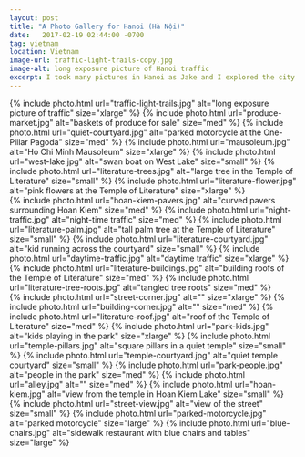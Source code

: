 ```yaml
---
layout: post
title: "A Photo Gallery for Hanoi (Hà Nội)"
date:   2017-02-19 02:44:00 -0700
tag: vietnam
location: Vietnam
image-url: traffic-light-trails-copy.jpg
image-alt: long exposure picture of Hanoi traffic
excerpt: I took many pictures in Hanoi as Jake and I explored the city.
---
```

<div class='img-gallery'>
{% include photo.html url="traffic-light-trails.jpg" alt="long exposure picture of traffic" size="xlarge" %}
{% include photo.html url="produce-market.jpg" alt="baskets of produce for sale" size="med" %}
{% include photo.html url="quiet-courtyard.jpg" alt="parked motorcycle at the One-Pillar Pagoda" size="med" %}
{% include photo.html url="mausoleum.jpg" alt="Ho Chi Minh Mausoleum" size="xlarge" %}
{% include photo.html url="west-lake.jpg" alt="swan boat on West Lake" size="small" %}
{% include photo.html url="literature-trees.jpg" alt="large tree in the Temple of Literature" size="small" %}
{% include photo.html url="literature-flower.jpg" alt="pink flowers at the Temple of Literature" size="xlarge" %}
</div>

<div class='img-gallery'>
{% include photo.html url="hoan-kiem-pavers.jpg" alt="curved pavers surrounding Hoan Kiem" size="med" %}
{% include photo.html url="night-traffic.jpg" alt="night-time traffic" size="med" %}
{% include photo.html url="literature-palm.jpg" alt="tall palm tree at the Temple of Literature" size="small" %}
{% include photo.html url="literature-courtyard.jpg" alt="kid running across the courtyard" size="small" %}
{% include photo.html url="daytime-traffic.jpg" alt="daytime traffic" size="xlarge" %}
{% include photo.html url="literature-buildings.jpg" alt="building roofs of the Temple of Literature" size="med" %}
{% include photo.html url="literature-tree-roots.jpg" alt="tangled tree roots" size="med" %}
</div>

<div class='img-gallery'>
{% include photo.html url="street-corner.jpg" alt="" size="xlarge" %}
{% include photo.html url="building-corner.jpg" alt="" size="med" %}
{% include photo.html url="literature-roof.jpg" alt="roof of the Temple of Literature" size="med" %}
{% include photo.html url="park-kids.jpg" alt="kids playing in the park" size="xlarge" %}
{% include photo.html url="temple-pillars.jpg" alt="square pillars in a quiet temple" size="small" %}
{% include photo.html url="temple-courtyard.jpg" alt="quiet temple courtyard" size="small" %}
{% include photo.html url="park-people.jpg" alt="people in the park" size="med" %}
{% include photo.html url="alley.jpg" alt="" size="med" %}
{% include photo.html url="hoan-kiem.jpg" alt="view from the temple in Hoan Kiem Lake" size="small" %}
{% include photo.html url="street-view.jpg" alt="view of the street" size="small" %}
{% include photo.html url="parked-motorcycle.jpg" alt="parked motorcycle" size="large" %}
{% include photo.html url="blue-chairs.jpg" alt="sidewalk restaurant with blue chairs and tables" size="large" %}
</div>
